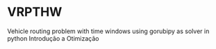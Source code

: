 # VRPTHW
Vehicle routing problem with time windows using gorubipy as solver in python
Introdução a Otimização
